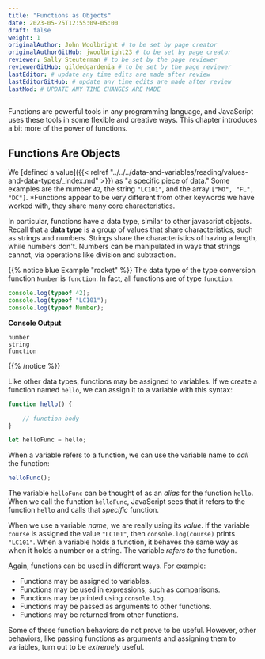 ```yaml
---
title: "Functions as Objects"
date: 2023-05-25T12:55:09-05:00
draft: false
weight: 1
originalAuthor: John Woolbright # to be set by page creator
originalAuthorGitHub: jwoolbright23 # to be set by page creator
reviewer: Sally Steuterman # to be set by the page reviewer
reviewerGitHub: gildedgardenia # to be set by the page reviewer
lastEditor: # update any time edits are made after review
lastEditorGitHub: # update any time edits are made after review
lastMod: # UPDATE ANY TIME CHANGES ARE MADE
---
```


Functions are powerful tools in any programming language, and JavaScript uses these tools in some flexible and creative ways. This chapter introduces a bit more of the power of functions.

## Functions Are Objects

We [defined a value]({{< relref "../../../data-and-variables/reading/values-and-data-types/_index.md" >}}) as "a specific piece of data." Some examples are the number `42`, the string `"LC101"`, and the array `["MO", "FL", "DC"]`. *Functions appear to be very different from other keywords we have worked with, they share many core characteristics.

In particular, functions have a data type, similar to other javascript objects. Recall that a **data type** is a group of values that share characteristics, such as strings and numbers. Strings share the characteristics of having a length, while numbers don't. Numbers can be manipulated in ways that strings cannot, via operations like division and subtraction. 

{{% notice blue Example "rocket" %}}
The data type of the type conversion function `Number` is `function`. In fact, all functions are of type `function`.

```javascript
console.log(typeof 42);
console.log(typeof "LC101");
console.log(typeof Number);  
```

**Console Output**

```console
number
string
function
```
{{% /notice %}}

Like other data types, functions may be assigned to variables. If we create a function named `hello`, we can assign it to a variable with this syntax:

```javascript
function hello() {

    // function body
}

let helloFunc = hello;
```

When a variable refers to a function, we can use the variable name to *call* the function:

```javascript
helloFunc();
```

The variable `helloFunc` can be thought of as an *alias* for the function `hello`. When we call the function `helloFunc`, JavaScript sees that it refers to the function `hello` and calls that *specific* function. 

When we use a variable *name*, we are really using its *value*. If the variable `course` is assigned the value `"LC101"`, then `console.log(course)` prints `"LC101"`. When a variable holds a function, it behaves the same way as when it holds a number or a string. The variable *refers to* the function. 

<!-- ![The variable helloFunc on the left *referst to* the function hello on the right](pictures/function-var.png?classes=border) -->

Again, functions can be used in different ways. For example:

- Functions may be assigned to variables.
- Functions may be used in expressions, such as comparisons.
- Functions may be printed using `console.log`.
- Functions may be passed as arguments to other functions.
- Functions may be returned from other functions. 

Some of these function behaviors do not prove to be useful. However, other behaviors, like passing functions as arguments and assigning them to variables, turn out to be *extremely* useful.
